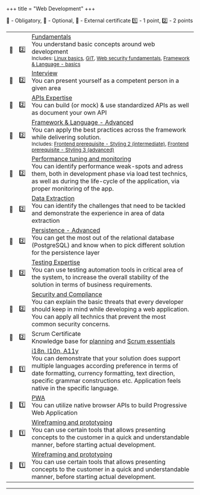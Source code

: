 +++
title = "Web Development"
+++

📗 - Obligatory, 📙 - Optional, 📜 - External certificate
1️⃣ - 1 point, 2️⃣ - 2 points

|  |  |  |
|---|---|---|
| 📗 | 2️⃣ | [Fundamentals](/web_development/skills/fundamentals/) <br /> You understand basic concepts around web development <br /><small>Includes: [Linux basics](/common/linux/), [GIT](/common/git/), [Web security fundamentals](/web_development/skills/web-security-fundamentals/), [Framework & Language - basics](/web_development/skills/framework-and-language/)</small> |
| 📗 | 2️⃣ | [Interview](/web_development/skills/interview/) <br /> You can present yourself as a competent person in a given area |
| 📗 | 2️⃣ | [APIs Expertise](/web_development/skills/api_expertise/) <br /> You can build (or mock) & use standardized APIs as well as document your own API |
| 📗 | 2️⃣ | [Framework & Language - Advanced](/web_development/skills/framework-and-language/) <br /> You can apply the best practices across the framework while delivering solution. <br /><small>Includes: [Frontend prerequisite - Styling 2 (intermediate)](/web_development/skills/styling/02_junior_ii/), [Frontend prerequisite - Styling 3 (advanced)](/web_development/skills/styling/03_independent_i/)</small> |
| 📙 | 2️⃣ | [Performance tuning and monitoring](/web_development/skills/performance_and_monitoring/) <br /> You can identify performance weak-spots and adress them, both in development phase via load test technics, as well as during the life-cycle of the application, via proper monitoring of the app. |
| 📙 | 2️⃣ | [Data Extraction](/web_development/skills/data_extraction/) <br /> You can identify the challenges that need to be tackled and demonstrate the experience in area of data extraction |
| 📙 | 2️⃣ | [Persistence - Advanced](/web_development/skills/persistence/advanced/) <br /> You can get the most out of the relational database (PostgreSQL) and know when to pick different solution for the persistence layer |
| 📙 | 2️⃣ | [Testing Expertise](/web_development/skills/testing_expertise/) <br /> You can use testing automation tools in critical area of the system, to increase the overall stability of the solution in terms of business requirements. |
| 📙 | 2️⃣ | [Security and Compliance](/web_development/skills/security/) <br /> You can explain the basic threats that every developer should keep in mind while developing a web application. You can apply all technics that prevent the most common security concerns. |
| 📜 | 2️⃣ | Scrum Certificate <br /> Knowledge base for [planning](/knowledge_base/planning/) and [Scrum essentials](/knowledge_base/scrum_essentials/) |
| 📙 | 1️⃣ | [i18n, l10n, A11y](/web_development/skills/i18n_l10n_a11y/) <br /> You can demonstrate that your solution does support multiple languages according preference in terms of date formatting, currency formatting, text direction, specific grammar constructions etc. Application feels native in the specific language. |
| 📙 | 1️⃣ | [PWA](/web_development/skills/pwa/) <br /> You can utilize native browser APIs to build Progressive Web Application |
| 📙 | 1️⃣ | [Wireframing and prototyping](/web_development/skills/wireframing_and_prototyping/) <br /> You can use certain tools that allows presenting concepts to the customer in a quick and understandable manner, before starting actual development. |
| 📙 | 1️⃣ | [Wireframing and prototyping](/web_development/skills/wireframing_and_prototyping/) <br /> You can use certain tools that allows presenting concepts to the customer in a quick and understandable manner, before starting actual development. |
---
